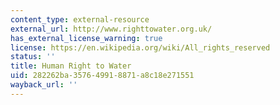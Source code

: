 ```yaml
---
content_type: external-resource
external_url: http://www.righttowater.org.uk/
has_external_license_warning: true
license: https://en.wikipedia.org/wiki/All_rights_reserved
status: ''
title: Human Right to Water
uid: 282262ba-3576-4991-8871-a8c18e271551
wayback_url: ''
---
```


